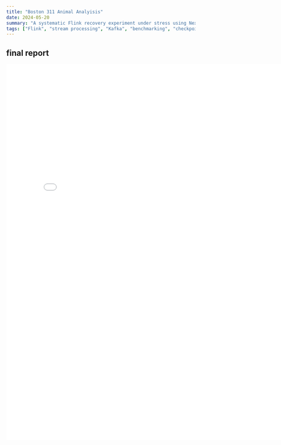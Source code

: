```yaml
---
title: "Boston 311 Animal Analyisis"
date: 2024-05-20
summary: "A systematic Flink recovery experiment under stress using Nexmark and Kafka, producing a performance baseline for adaptive checkpointing."
tags: ["Flink", "stream processing", "Kafka", "benchmarking", "checkpointing"]
---
```

## final report
<embed src="/pdfs/Boston_311_Animal_Final_Report.pdf" width="800" height="1000" type="application/pdf">
